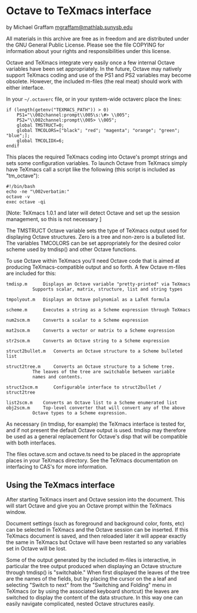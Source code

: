 # Octave to TeXmacs interface
by Michael Graffam <mgraffam@mathlab.sunysb.edu>

All materials in this archive are free as in freedom and are distributed
under the GNU General Public License. Please see the file COPYING for
information about your rights and responsibilities under this license. 

Octave and TeXmacs integrate very easily once a few internal Octave 
variables have been set appropriately. In the future, Octave may natively
support TeXmacs coding and use of the PS1 and PS2 variables may become
obsolete. However, the included m-files (the real meat) should work 
with either interface. 

In your `~/.octaverc` file, or in your system-wide octaverc place the lines:

```
if (length(getenv("TEXMACS_PATH")) > 0)
	PS1="\\002channel:prompt\\005\s:\#> \\005";
	PS2="\\002channel:prompt\\005> \\005";
	global TMSTRUCT=0;
	global TMCOLORS=["black"; "red"; "magenta"; "orange"; "green"; "blue";];
	global TMCOLIDX=6;
endif
```

This places the required TeXmacs coding into Octave's prompt strings and 
sets some configuration variables. To launch Octave from TeXmacs simply 
have TeXmacs call a script like the following (this script is included as 
"tm_octave"):

```
#!/bin/bash
echo -ne "\002verbatim:"
octave -v
exec octave -qi
```

[Note: TeXmacs 1.0.1 and later will detect Octave and set up the session 
management, so this is not necessary ]
	
The TMSTRUCT Octave variable sets the type of TeXmacs output used for
displaying Octave structures. Zero is a tree and non-zero is a bulleted
list. The variables TMCOLORS can be set appropriately for the desired
color scheme used by tmdisp() and other Octave functions.

To use Octave within TeXmacs you'll need Octave code that is aimed at 
producing TeXmacs-compatible output and so forth. A few Octave m-files 
are included for this:

```
tmdisp.m 	  Displays an Octave variable "pretty-printed" via TeXmacs
		  Supports scalar, matrix, structure, list and string types

tmpolyout.m	  Displays an Octave polynomial as a LaTeX formula

scheme.m	  Executes a string as a Scheme expression through TeXmacs

num2scm.m	  Converts a scalar to a Scheme expression

mat2scm.m	  Converts a vector or matrix to a Scheme expression

str2scm.m	  Converts an Octave string to a Scheme expression

struct2bullet.m	  Converts an Octave structure to a Scheme bulleted list

struct2tree.m	  Converts an Octave structure to a Scheme tree.
		  The leaves of the tree are switchable between variable 
		  names and contents.

struct2scm.m	  Configurable interface to struct2bullet / struct2tree

list2scm.m	  Converts an Octave list to a Scheme enumerated list
obj2scm.m	  Top-level converter that will convert any of the above
		  Octave types to a Scheme expression. 
```

As necessary (in tmdisp, for example) the TeXmacs interface is tested for, 
and if not present the default Octave output is used. tmdisp may therefore 
be used as a general replacement for Octave's disp that will be compatible 
with both interfaces. 

The files octave.scm and octave.ts need to be placed in the appropriate
places in your TeXmacs directory. See the TeXmacs documentation on 
interfacing to CAS's for more information. 

## Using the TeXmacs interface

After starting TeXmacs insert and Octave session into the document. This 
will start Octave and give you an Octave prompt within the TeXmacs window.

Document settings (such as foreground and background color, fonts, etc) 
can be selected in TeXmacs and the Octave session can be inserted. If this 
TeXmacs document is saved, and then reloaded later it will appear exactly 
the same in TeXmacs but Octave will have been restarted so any variables 
set in Octave will be lost. 

Some of the output generated by the included m-files is interactive, in 
particular the tree output produced when displaying an Octave structure 
through tmdisp() is "switchable." When first displayed the leaves of the 
tree are the names of the fields, but by placing the cursor on the a leaf
and selecting "Switch to next" from the "Switching and Folding" menu in 
TeXmacs (or by using the associated keyboard shortcut) the leaves are 
switched to display the content of the data structure. In this way one can 
easily navigate complicated, nested Octave structures easily. 

